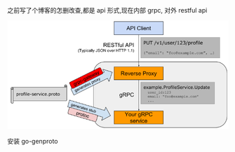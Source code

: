 之前写了个博客的怎删改查,都是 api 形式,现在内部 grpc, 对外 restful api

![](/assets/1954672024-5a8fd50a5923b_articlex.png)

安装 go-genproto
